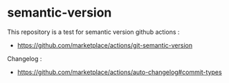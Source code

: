 # semantic-version
This repository is a test for semantic version github actions : 
 - https://github.com/marketplace/actions/git-semantic-version

Changelog :
 - https://github.com/marketplace/actions/auto-changelog#commit-types
